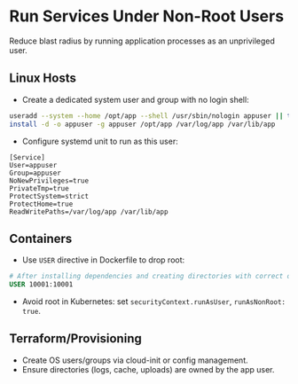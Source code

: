 # Run Services Under Non-Root Users

Reduce blast radius by running application processes as an unprivileged user.

## Linux Hosts

- Create a dedicated system user and group with no login shell:

```bash
useradd --system --home /opt/app --shell /usr/sbin/nologin appuser || true
install -d -o appuser -g appuser /opt/app /var/log/app /var/lib/app
```

- Configure systemd unit to run as this user:

```
[Service]
User=appuser
Group=appuser
NoNewPrivileges=true
PrivateTmp=true
ProtectSystem=strict
ProtectHome=true
ReadWritePaths=/var/log/app /var/lib/app
```

## Containers

- Use `USER` directive in Dockerfile to drop root:

```dockerfile
# After installing dependencies and creating directories with correct ownership
USER 10001:10001
```

- Avoid root in Kubernetes: set `securityContext.runAsUser`, `runAsNonRoot: true`.

## Terraform/Provisioning

- Create OS users/groups via cloud-init or config management.
- Ensure directories (logs, cache, uploads) are owned by the app user.
